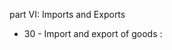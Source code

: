 part VI: Imports and Exports 

<ul>
			<li>30 - Import and export of goods : <ul>
			</ul></li></ul>